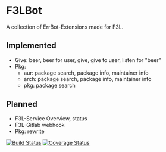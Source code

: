 # F3LBot #

A collection of ErrBot-Extensions made for F3L.

## Implemented ##

* Give: beer, beer for user, give, give to user, listen for "beer"
* Pkg:
  * aur: package search, package info, maintainer info
  * arch: package search, package info, maintainer info
  * pkg: package search

## Planned ##

* F3L-Service Overview, status
* F3L-Gitlab webhook
* Pkg: rewrite

[![Build Status](https://travis-ci.org/f3l/f3lbot.svg?branch=master)](https://travis-ci.org/f3l/f3lbot)
[![Coverage Status](https://coveralls.io/repos/github/f3l/f3lbot/badge.svg?branch=master)](https://coveralls.io/github/f3l/f3lbot?branch=master)
